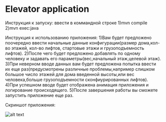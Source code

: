 # Elevator application
Инструкция к запуску:
ввести в коммандной строке
1)mvn compile
2)mvn exec:java

Инструкция к использованию приложения:
1)Вам будет предложено поочередно ввести начальные данные конфигурации(размер дома,кол-во этажей, кол-во лифтов, стартовые этажи и грузоподъемность лифтов).
2)После чего будет предложено добавлять по одному человеку и задавать его параметры(вес,начальный этаж,целевой этаж).
3)При неверном вводе данных вам будет предложена попытка ввести их еще раз(предусмотрены различные проблемы,например слишком большое число этажей для дома введенной высоты,или вес человека,больше грузоподъемности сконфиурированных лифтов).
4)При успешном вводе будет отображена анимация приложения и логирование происходящего.
5)После завершения работы вы сможете запустить приложение еще раз.

Скриншот приложения:

![alt text](http://i97.fastpic.ru/big/2017/1204/27/eadb5546c03940da79a66c9e02056227.png)
